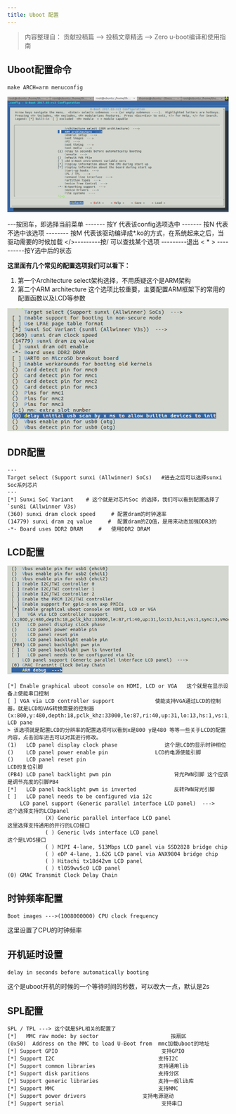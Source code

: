```yaml
---
title: Uboot 配置
---
```


> 内容整理自： 贡献投稿篇 --> 投稿文章精选 --> Zero u-boot编译和使用指南

## Uboot配置命令


 `make ARCH=arm menuconfig`

![](./../static/System_Development/uboot_conf_1.png)

---按回车，即选择当前菜单
------- 按Y 代表该config选项选中
------- 按N 代表不选中该选项
-------- 按M
代表该驱动编译成*.ko的方式，在系统起来之后，当驱动需要的时候加载
</>---------按/ 可以查找某个选项
---------退出
    < * > ----------按Y选中后的状态

**这里面有几个常见的配置选项我们可以看下：**

1.  第一个Architecture select架构选择，不用质疑这个是ARM架构
2.  第二个ARM architecture
    这个选项比较重要，主要配置ARM框架下的常用的配置函数以及LCD等参数

![](./../static/System_Development/uboot_conf_2.png)


## DDR配置


```
···
Target select (Support sunxi (Allwinner) SoCs)   #进去之后可以选择sunxi Soc系列芯片
···
[*] Sunxi SoC Variant    # 这个就是对芯片Soc 的选择，我们可以看到配置选择了`sun8i (Allwinner V3s)
(360) sunxi dram clock speed     # 配置dram的时钟速率
(14779) sunxi dram zq value     #  配置dram的ZQ值，是用来动态加强DDR3的
-*- Board uses DDR2 DRAM     #   使用DDR2 DRAM
```

## LCD配置

![](./../static/System_Development/uboot_conf_3.png)

```
[*] Enable graphical uboot console on HDMI, LCD or VGA   这个就是在显示设备上使能串口控制                                    
[ ] VGA via LCD controller support             使能支持VGA通过LCD的控制器，就是LCD和VAG转换需要的控制器       
(x:800,y:480,depth:18,pclk_khz:33000,le:87,ri:40,up:31,lo:13,hs:1,vs:1,sync:3,vmode:0) LCD pane
> 该选项就是配置LCD的分辨率的配置选项可以看到x是800 y是480 等等一些关于LCD的配置内容，点击回车进去可以对其进行修改。                          
(1)   LCD panel display clock phase               这个是LCD的显示时钟相位
()    LCD panel power enable pin               LCD的电源使能引脚
()    LCD panel reset pin                                             LCD的复位引脚          
(PB4) LCD panel backlight pwm pin                    背光PWN引脚 这个应该是调节亮度的引脚PB4
[*]   LCD panel backlight pwm is inverted            反转PWN背光引脚
[ ]   LCD panel needs to be configured via i2c                        
    LCD panel support (Generic parallel interface LCD panel)  --->     这个选择支持的LCDpanel
            (X) Generic parallel interface LCD panel                   这里选择支持通用的并行的LCD接口
            ( ) Generic lvds interface LCD panel                       这个是LVDS接口
            ( ) MIPI 4-lane, 513Mbps LCD panel via SSD2828 bridge chip 
            ( ) eDP 4-lane, 1.62G LCD panel via ANX9804 bridge chip    
            ( ) Hitachi tx18d42vm LCD panel                            
            ( ) tl059wv5c0 LCD panel         
(0) GMAC Transmit Clock Delay Chain        
```

## 时钟频率配置


`Boot images --->(1008000000) CPU clock frequency`

这里设置了CPU的时钟频率

## 开机延时设置

`delay in seconds before automatically booting`

这个是uboot开机的时候的一个等待时间的秒数，可以改大一点，默认是2s

## SPL配置


```
SPL / TPL ---> 这个就是SPL相关的配置了
[*]   MMC raw mode: by sector                       按扇区      
(0x50)  Address on the MMC to load U-Boot from  mmc加载uboot的地址
[*] Support GPIO                                 支持GPIO
[*] Support I2C                                 支持I2C
[*] Support common libraries                    支持通用lib
[*] Support disk paritions                      支持分区
[*] Support generic libraries                   支持一般lib库
[*] Support MMC                                 支持MMC
[*] Support power drivers                  支持电源驱动
[*] Support serial                               支持串口
```
